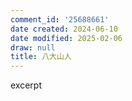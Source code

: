 ```yaml
---
comment_id: '25688661'
date created: 2024-06-10
date modified: 2025-02-06
draw: null
title: 八大山人
---
```

excerpt

<!-- more -->
